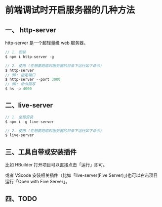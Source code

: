 # 前端调试时开启服务器的几种方法

## 一、 http-server

http-server 是一个超轻量级 web 服务器。

```js
// 1. 安装
$ npm i http-server -g

// 2. 使用 (在想要跑临时服务器的目录下运行如下命令)
$ http-server
// OR: 指定端口
$ http-server --port 3000
// OR: 命令简写
$ hs -p 4000
```

## 二、live-server

```js
// 1. 全局安装
$ npm i -g live-server

// 2. 使用 (在想要跑临时服务器的目录下运行如下命令)
$ live-server
```

## 三、工具自带或安装插件

比如 HBuilder 打开项目可以直接点击「运行」即可。

或者 VScode 安装相关插件（比如「live-server(Five Server)」)也可以右击项目运行「Open with Five Server」。

## 四、TODO
